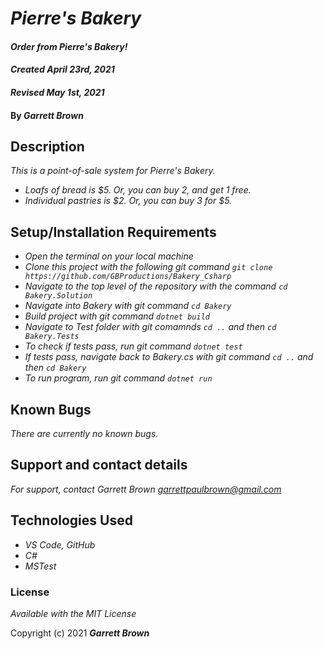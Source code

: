 # _Pierre's Bakery_

#### _Order from Pierre's Bakery!_ 
#### _Created April 23rd, 2021_
#### _Revised May 1st, 2021_

#### By _**Garrett Brown**_

## Description

_This is a point-of-sale system for Pierre's Bakery._
* _Loafs of bread is $5. Or, you can buy 2, and get 1 free._
* _Individual pastries is $2. Or, you can buy 3 for $5._

## Setup/Installation Requirements

* _Open the terminal on your local machine_
* _Clone this project with the following git command `git clone https://github.com/GBProductions/Bakery_Csharp`_
* _Navigate to the top level of the repository with the command `cd Bakery.Solution`_
* _Navigate into Bakery with git command `cd Bakery`_
* _Build project with git command `dotnet build`_
* _Navigate to Test folder with git comamnds `cd ..` and then `cd Bakery.Tests`_ 
* _To check if tests pass, run git command `dotnet test`_
* _If tests pass, navigate back to Bakery.cs with git command `cd ..` and then `cd Bakery`_
* _To run program, run git command `dotnet run`_

## Known Bugs

_There are currently no known bugs._

## Support and contact details

_For support, contact Garrett Brown <garrettpaulbrown@gmail.com>_

## Technologies Used

* _VS Code, GitHub_
* _C#_
* _MSTest_

### License

*Available with the MIT License*

Copyright (c) 2021 **_Garrett Brown_**
